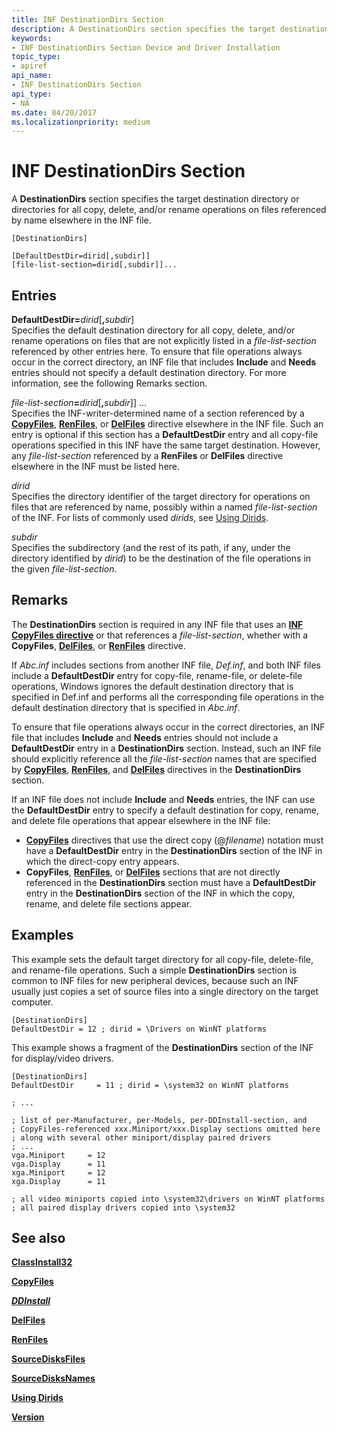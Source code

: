 ```yaml
---
title: INF DestinationDirs Section
description: A DestinationDirs section specifies the target destination directory or directories for all copy, delete, and/or rename operations on files referenced by name elsewhere in the INF file.
keywords:
- INF DestinationDirs Section Device and Driver Installation
topic_type:
- apiref
api_name:
- INF DestinationDirs Section
api_type:
- NA
ms.date: 04/20/2017
ms.localizationpriority: medium
---
```


# INF DestinationDirs Section


A **DestinationDirs** section specifies the target destination directory or directories for all copy, delete, and/or rename operations on files referenced by name elsewhere in the INF file.

```inf
[DestinationDirs]

[DefaultDestDir=dirid[,subdir]] 
[file-list-section=dirid[,subdir]]... 
```

## Entries


<a href="" id="defaultdestdir-dirid--subdir-"></a>**DefaultDestDir=**<em>dirid</em>\[**,**<em>subdir</em>\]  
Specifies the default destination directory for all copy, delete, and/or rename operations on files that are not explicitly listed in a *file-list-section* referenced by other entries here. To ensure that file operations always occur in the correct directory, an INF file that includes **Include** and **Needs** entries should not specify a default destination directory. For more information, see the following Remarks section.

<a href="" id="file-list-section-dirid--subdir--------------"></a><em>file-list-section</em>**=**<em>dirid</em>\[**,**<em>subdir</em>\]\] ...   
Specifies the INF-writer-determined name of a section referenced by a [**CopyFiles**](inf-copyfiles-directive.md), [**RenFiles**](inf-renfiles-directive.md), or [**DelFiles**](inf-delfiles-directive.md) directive elsewhere in the INF file. Such an entry is optional if this section has a **DefaultDestDir** entry and all copy-file operations specified in this INF have the same target destination. However, any *file-list-section* referenced by a **RenFiles** or **DelFiles** directive elsewhere in the INF must be listed here.

<a href="" id="dirid"></a>*dirid*  
Specifies the directory identifier of the target directory for operations on files that are referenced by name, possibly within a named *file-list-section* of the INF. For lists of commonly used *dirids*, see [Using Dirids](using-dirids.md).

<a href="" id="subdir"></a>*subdir*  
Specifies the subdirectory (and the rest of its path, if any, under the directory identified by *dirid*) to be the destination of the file operations in the given *file-list-section*.

Remarks
-------

The **DestinationDirs** section is required in any INF file that uses an [**INF CopyFiles directive**](inf-copyfiles-directive.md) or that references a *file-list-section*, whether with a **CopyFiles**, [**DelFiles**](inf-delfiles-directive.md), or [**RenFiles**](inf-renfiles-directive.md) directive.

If *Abc.inf* includes sections from another INF file, *Def.inf*, and both INF files include a **DefaultDestDir** entry for copy-file, rename-file, or delete-file operations, Windows ignores the default destination directory that is specified in Def.inf and performs all the corresponding file operations in the default destination directory that is specified in *Abc.inf*.

To ensure that file operations always occur in the correct directories, an INF file that includes **Include** and **Needs** entries should not include a **DefaultDestDir** entry in a **DestinationDirs** section. Instead, such an INF file should explicitly reference all the *file-list-section* names that are specified by [**CopyFiles**](inf-copyfiles-directive.md), [**RenFiles**](inf-renfiles-directive.md), and [**DelFiles**](inf-delfiles-directive.md) directives in the **DestinationDirs** section.

If an INF file does not include **Include** and **Needs** entries, the INF can use the **DefaultDestDir** entry to specify a default destination for copy, rename, and delete file operations that appear elsewhere in the INF file:

-   [**CopyFiles**](inf-copyfiles-directive.md) directives that use the direct copy (@*filename*) notation must have a **DefaultDestDir** entry in the **DestinationDirs** section of the INF in which the direct-copy entry appears.
-   **CopyFiles**, [**RenFiles**](inf-renfiles-directive.md), or [**DelFiles**](inf-delfiles-directive.md) sections that are not directly referenced in the **DestinationDirs** section must have a **DefaultDestDir** entry in the **DestinationDirs** section of the INF in which the copy, rename, and delete file sections appear.

Examples
--------

This example sets the default target directory for all copy-file, delete-file, and rename-file operations. Such a simple **DestinationDirs** section is common to INF files for new peripheral devices, because such an INF usually just copies a set of source files into a single directory on the target computer.

```inf
[DestinationDirs]
DefaultDestDir = 12 ; dirid = \Drivers on WinNT platforms
```

This example shows a fragment of the **DestinationDirs** section of the INF for display/video drivers.

```inf
[DestinationDirs]
DefaultDestDir     = 11 ; dirid = \system32 on WinNT platforms

; ... 

; list of per-Manufacturer, per-Models, per-DDInstall-section, and
; CopyFiles-referenced xxx.Miniport/xxx.Display sections omitted here
; along with several other miniport/display paired drivers
; ...
vga.Miniport     = 12
vga.Display      = 11
xga.Miniport     = 12
xga.Display      = 11

; all video miniports copied into \system32\drivers on WinNT platforms
; all paired display drivers copied into \system32
```

## See also


[**ClassInstall32**](inf-classinstall32-section.md)

[**CopyFiles**](inf-copyfiles-directive.md)

[***DDInstall***](inf-ddinstall-section.md)

[**DelFiles**](inf-delfiles-directive.md)

[**RenFiles**](inf-renfiles-directive.md)

[**SourceDisksFiles**](inf-sourcedisksfiles-section.md)

[**SourceDisksNames**](inf-sourcedisksnames-section.md)

[**Using Dirids**](./using-dirids.md)

[**Version**](inf-version-section.md)

 

